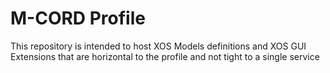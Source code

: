 # M-CORD Profile

This repository is intended to host XOS Models definitions and XOS GUI Extensions that are horizontal to the profile and not tight to a single service
